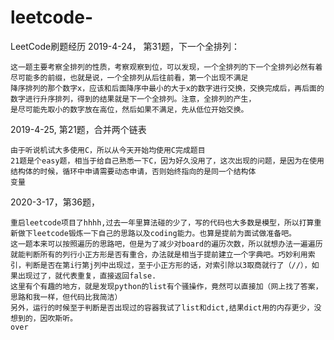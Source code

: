 # leetcode-
LeetCode刷题经历
2019-4-24， 第31题，下一个全排列：
    
    这一题主要考察全排列的性质，考察观察到位，可以发现，一个全排列的下一个全排列必然有着尽可能多的前缀，也就是说，一个全排列从后往前看，第一个出现不满足
    降序排列的那个数字x，应该和后面降序中最小的大于x的数字进行交换，交换完成后，再后面的数字进行升序排列，得到的结果就是下一个全排列。注意，全排列的产生，
    是尽可能先取小的数字放在高位，然后如果不满足，先从低位开始交换。
	

2019-4-25,  第21题，合并两个链表

    由于听说机试大多使用C，所以从今天开始均使用C完成题目
	21题是个easy题，相当于给自己熟悉一下C，因为好久没用了，这次出现的问题，是因为在使用结构体的时候，循环中申请需要动态申请，否则始终指向的是同一个结构体
	变量

2020-3-17，第36题，

    重启leetcode项目了hhhh,过去一年里算法碰的少了，写的代码也大多数是模型，所以打算重新做下leetcode锻炼一下自己的思路以及coding能力。也算是提前为面试做准备吧。
    这一题本来可以按照遍历的思路吧，但是为了减少对board的遍历次数，所以就想办法一遍遍历就能判断所有的列行小正方形是否有重合，办法就是相当于提前建立一个字典吧。巧妙利用索引，判断是否在第i行第j列中出现过，至于小正方形的话，对索引除以3取商就行了（//），如果出现过了，就代表重复，直接返回false.
    这里有个有趣的地方，就是发现python的list有个骚操作，竟然可以直接加（网上找了答案，思路和我一样，但代码比我简洁）
    另外，运行的时候至于判断是否出现过的容器我试了list和dict,结果dict用的内存更少，没想到的，因吹斯听。
    over
